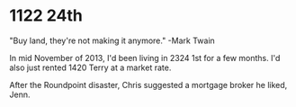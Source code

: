 # 1122 24th

"Buy land, they're not making it anymore." -Mark Twain

In mid November of 2013, I'd been living in 2324 1st for a few months.  I'd also just rented 1420 Terry at a market rate.  

After the Roundpoint disaster, Chris suggested a mortgage broker he liked, Jenn.  
